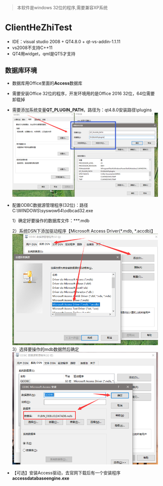 > 本软件是windows 32位的程序,需要兼容XP系统
# ClientHeZhiTest
- IDE：visual studio 2008 + QT4.8.0 + qt-vs-addin-1.1.11
- vs2008不支持C++11
- QT4用widget，qml是QT5才支持

## 数据库环境
- 数据库用Office里面的**Access**数据库
- 需要安装Office 32位的程序，开发环境用的是Office 2016 32位，64位需要卸载掉
- 需要添加系统变量**QT_PLUGIN_PATH**，路径为：qt4.8.0安装路径\plugins
    ![](res/md/1.png)
- 配置ODBC数据源管理程序(32位)：路径C:\WINDOWS\syswow64\odbcad32.exe

    1）确定好要操作的数据库文件：***.mdb

    2）系统DSN下添加驱动程序【Microsoft Access Driver(*.mdb, *.accdb)】
    ![](res/md/2.png)
    3）选择要操作的mdb数据然后确定
    ![](res/md/3.png)

- 【可选】安装Access驱动，去官网下载后有一个安装程序**accessdatabaseengine.exe**
